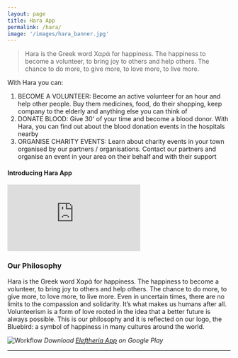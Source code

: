 ```yaml
---
layout: page
title: Hara App
permalink: /hara/
image: '/images/hara_banner.jpg'
---
```


> Hara is the Greek word Χαρά for happiness. The happiness to become a volunteer, to bring joy to others and help others. The chance to do more, to give more, to love more, to live more.

With Hara you can:
1. BECOME A VOLUNTEER: Become an active volunteer for an hour and help other people. Buy them medicines, food, do their shopping, keep company to the elderly and anything else you can think of
2. DONATE BLOOD: Give 30' of your time and become a blood donor. With Hara, you can find out about the blood donation events in the hospitals nearby
3. ORGANISE CHARITY EVENTS: Learn about charity events in your town organised by our partners / organisations. Contact our partners and organise an event in your area on their behalf and with their support

#### Introducing Hara App

<p><iframe src="https://www.youtube.com/watch?v=LU8e0OLLNIQ" frameborder="0" allowfullscreen></iframe></p

***

### Our Philosophy
Hara is the Greek word Χαρά for happiness. The happiness to become a volunteer, to bring joy to others and help others. The chance to do more, to give more, to love more, to live more. Even in uncertain times, there are no limits to the compassion and solidarity. It’s what makes us humans after all. Volunteerism is a form of love rooted in the idea that a better future is always possible. This is our philosophy and it is reflected on our logo, the Bluebird: a symbol of happiness in many cultures around the world.

![Workflow]({{site.baseurl}}/images/google.jpg)
*Download [Eleftheria App](https://play.google.com/store/apps/details?id=com.themouseteam.hara) on Google Play*



***
